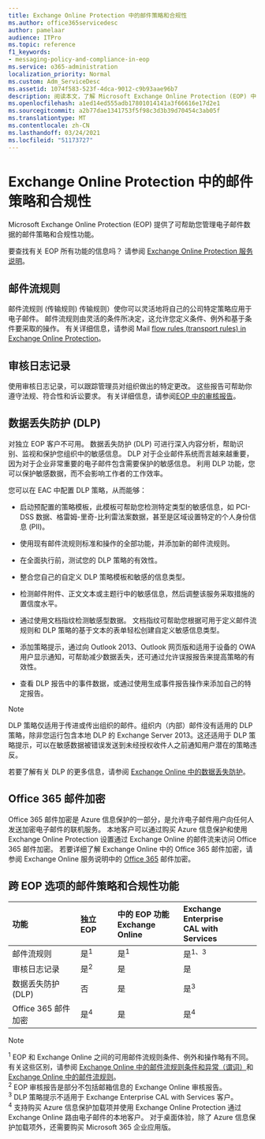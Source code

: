 ```yaml
---
title: Exchange Online Protection 中的邮件策略和合规性
ms.author: office365servicedesc
author: pamelaar
audience: ITPro
ms.topic: reference
f1_keywords:
- messaging-policy-and-compliance-in-eop
ms.service: o365-administration
localization_priority: Normal
ms.custom: Adm_ServiceDesc
ms.assetid: 1074f583-523f-4dca-9012-c9b93aae96b7
description: 阅读本文，了解 Microsoft Exchange Online Protection (EOP) 中的邮件策略和合规性) 。
ms.openlocfilehash: a1ed14ed555adb17801014141a3f66616e17d2e1
ms.sourcegitcommit: a2b77dae1341753f5f98c3d3b39d70454c3ab05f
ms.translationtype: MT
ms.contentlocale: zh-CN
ms.lasthandoff: 03/24/2021
ms.locfileid: "51173727"
---
```

# <a name="messaging-policy-and-compliance-in-exchange-online-protection"></a>Exchange Online Protection 中的邮件策略和合规性

Microsoft Exchange Online Protection (EOP) 提供了可帮助您管理电子邮件数据的邮件策略和合规性功能。

要查找有关 EOP 所有功能的信息吗？ 请参阅 [Exchange Online Protection 服务说明](exchange-online-protection-service-description.md)。

## <a name="mail-flow-rules"></a>邮件流规则

邮件流规则 (传输规则) 传输规则）使你可以灵活地将自己的公司特定策略应用于电子邮件。 邮件流规则由灵活的条件所决定，这允许您定义条件、例外和基于条件要采取的操作。 有关详细信息，请参阅 Mail [flow rules (transport rules) in Exchange Online Protection](/microsoft-365/security/office-365-security/mail-flow-rules-transport-rules-0)。

## <a name="audit-logging"></a>审核日志记录

使用审核日志记录，可以跟踪管理员对组织做出的特定更改。 这些报告可帮助你遵守法规、符合性和诉讼要求。 有关详细信息，请参阅[EOP 中的审核报告](/microsoft-365/security/office-365-security/auditing-reports-in-eop)。

## <a name="data-loss-prevention-dlp"></a>数据丢失防护 (DLP)

对独立 EOP 客户不可用。 数据丢失防护 (DLP) 可进行深入内容分析，帮助识别、监视和保护您组织中的敏感信息。 DLP 对于企业邮件系统而言越来越重要，因为对于企业非常重要的电子邮件包含需要保护的敏感信息。 利用 DLP 功能，您可以保护敏感数据，而不会影响工作者的工作效率。

您可以在 EAC 中配置 DLP 策略，从而能够：

- 启动预配置的策略模板，此模板可帮助您检测特定类型的敏感信息，如 PCI-DSS 数据、格雷姆-里奇-比利雷法案数据，甚至是区域设置特定的个人身份信息 (PII)。

- 使用现有邮件流规则标准和操作的全部功能，并添加新的邮件流规则。

- 在全面执行前，测试您的 DLP 策略的有效性。

- 整合您自己的自定义 DLP 策略模板和敏感的信息类型。

- 检测邮件附件、正文文本或主题行中的敏感信息，然后调整该服务采取措施的置信度水平。

- 通过使用文档指纹检测敏感型数据。 文档指纹可帮助您根据可用于定义邮件流规则和 DLP 策略的基于文本的表单轻松创建自定义敏感信息类型。

- 添加策略提示，通过向 Outlook 2013、Outlook 网页版和适用于设备的 OWA 用户显示通知，可帮助减少数据丢失，还可通过允许误报报告来提高策略的有效性。

- 查看 DLP 报告中的事件数据，或通过使用生成事件报告操作来添加自己的特定报告。

> [!NOTE]
> DLP 策略仅适用于传进或传出组织的邮件。组织内（内部）邮件没有适用的 DLP 策略，除非您运行包含本地 DLP 的 Exchange Server 2013。这还适用于 DLP 策略提示，可以在敏感数据被错误发送到未经授权收件人之前通知用户潜在的策略违反。

若要了解有关 DLP 的更多信息，请参阅 [Exchange Online 中的数据丢失防护](/exchange/security-and-compliance/data-loss-prevention/data-loss-prevention)。

## <a name="office-365-message-encryption"></a>Office 365 邮件加密

Office 365 邮件加密是 Azure 信息保护的一部分，是允许电子邮件用户向任何人发送加密电子邮件的联机服务。 本地客户可以通过购买 Azure 信息保护和使用 Exchange Online Protection 设置通过 Exchange Online 的邮件流来访问 Office 365 邮件加密。 若要详细了解 Exchange Online 中的 Office 365 邮件加密，请参阅 Exchange Online 服务说明中的 [Office 365](../exchange-online-service-description/message-policy-and-compliance.md#office-365-message-encryption) 邮件加密。

## <a name="messaging-policy-and-compliance-features-across-eop-options"></a>跨 EOP 选项的邮件策略和合规性功能

| 功能 | 独立 EOP | 中的 EOP 功能 <br/> Exchange Online | Exchange Enterprise <br/> CAL with Services |
|:-----|:-----|:-----|:-----|
|邮件流规则|是<sup>1</sup>|是<sup>1</sup>|是<sup>1、3</sup>|
|审核日志记录|是<sup>2</sup>|是|是|
|数据丢失防护 (DLP)|否|是|是<sup>3</sup>|
|Office 365 邮件加密|是<sup>4</sup>|是|是<sup>4</sup>|

> [!NOTE]
> <sup>1</sup> EOP 和 Exchange Online 之间的可用邮件流规则条件、例外和操作略有不同。 有关这些区别，请参阅 [Exchange Online 中的邮件流规则条件和异常（谓词）](/Exchange/security-and-compliance/mail-flow-rules/conditions-and-exceptions)和 [Exchange Online 中的邮件流规则](/Exchange/security-and-compliance/mail-flow-rules/mail-flow-rule-actions)。 <br/>
> <sup>2</sup> EOP 审核报告是部分不包括邮箱信息的 Exchange Online 审核报告。 <br/>
> <sup>3</sup> DLP 策略提示不适用于 Exchange Enterprise CAL with Services 客户。 <br/>
> <sup>4</sup> 支持购买 Azure 信息保护加载项并使用 Exchange Online Protection 通过 Exchange Online 路由电子邮件的本地客户。 对于桌面体验，除了 Azure 信息保护加载项外，还需要购买 Microsoft 365 企业应用版。 <br/>
